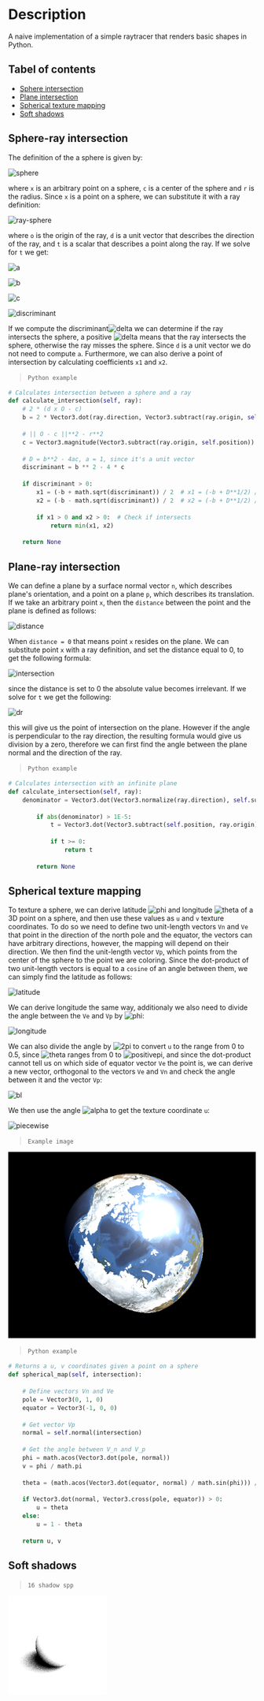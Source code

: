 # Description
A naive implementation of a simple raytracer that renders basic shapes in Python.

## Tabel of contents
- [Sphere intersection](#Sphere-ray-intersection)
- [Plane intersection](#Plane-ray-intersection)
- [Spherical texture mapping](#Spherical-texture-mapping)
- [Soft shadows](#Soft-shadows)

## Sphere-ray intersection

The definition of the a sphere is given by:

![sphere](https://latex.codecogs.com/svg.image?\left\|&space;x&space;-&space;c\right\|&space;=&space;r)

where `x` is an arbitrary point on a sphere, `c` is a center of the sphere and `r` is the radius. Since `x` is a point on a sphere, we can substitute it with a ray definition:

![ray-sphere](https://latex.codecogs.com/svg.image?\left\|&space;o&space;&plus;&space;dt&space;-&space;c\right\|^2&space;=&space;r^2)

where `o` is the origin of the ray, `d` is a unit vector that describes the direction of the ray, and `t` is a scalar that describes a point along the ray. If we solve for `t` we get:

![a](https://latex.codecogs.com/svg.image?a&space;=&space;\left\|&space;d\right\|^2&space;=&space;1)

![b](https://latex.codecogs.com/svg.latex?b%20=%202d%20\cdot%20(o%20-%20c))

![c](https://latex.codecogs.com/svg.latex?c%20=%20\left\|%20o%20-%20c\right\|^2%20-%20r^2)

![discriminant](https://latex.codecogs.com/svg.image?\Delta&space;=&space;b^2&space;-&space;4ac)

If we compute the discriminant![delta](https://latex.codecogs.com/svg.image?\Delta) we can determine if the ray intersects the sphere, a positive ![delta](https://latex.codecogs.com/svg.image?\Delta) means that the ray intersects the sphere, otherwise the ray misses the sphere. Since `d` is a unit vector we do not need to compute `a`. Furthermore, we can also derive a point of intersection by calculating coefficients `x1` and `x2`.

>`Python example`

```Python
# Calculates intersection between a sphere and a ray
def calculate_intersection(self, ray):
    # 2 * (d x O - c)
    b = 2 * Vector3.dot(ray.direction, Vector3.subtract(ray.origin, self.position))

    # || O - c ||**2 - r**2
    c = Vector3.magnitude(Vector3.subtract(ray.origin, self.position)) ** 2 - self.radius ** 2

    # D = b**2 - 4ac, a = 1, since it's a unit vector
    discriminant = b ** 2 - 4 * c

    if discriminant > 0:
        x1 = (-b + math.sqrt(discriminant)) / 2  # x1 = (-b + D**1/2) / 2a
        x2 = (-b - math.sqrt(discriminant)) / 2  # x2 = (-b + D**1/2) / 2a

        if x1 > 0 and x2 > 0:  # Check if intersects
            return min(x1, x2)

    return None
```

## Plane-ray intersection

We can define a plane by a surface normal vector `n`, which describes plane's orientation, and a point on a plane `p`, which describes its translation. If we take an arbitrary point `x`, then the `distance` between the point and the plane is defined as follows:

![distance](https://latex.codecogs.com/svg.image?distance&space;=&space;\left\|&space;(x&space;-&space;s)&space;\cdot&space;n&space;\right\|)

When `distance = 0` that means point `x` resides on the plane. We can substitute point `x` with a ray definition, and set the distance equal to 0, to get the following formula:

![intersection](https://latex.codecogs.com/svg.image?\left&space;(&space;o&space;&plus;&space;dt&space;-&space;s\right&space;)&space;\cdot&space;n&space;=&space;0)

since the distance is set to 0 the absolute value becomes irrelevant. If we solve for `t` we get the following:

![dr](https://latex.codecogs.com/svg.image?t&space;=&space;\frac{\left&space;(&space;s&space;-&space;o&space;\right&space;)&space;\cdot&space;n}{d&space;\cdot&space;n})

this will give us the point of intersection on the plane. However if the angle is perpendicular to the ray direction, the resulting formula would give us division by a zero, therefore we can first find the angle between the plane normal and the direction of the ray.

>`Python example`

```Python
# Calculates intersection with an infinite plane
def calculate_intersection(self, ray):
    denominator = Vector3.dot(Vector3.normalize(ray.direction), self.surface_normal)

        if abs(denominator) > 1E-5:
            t = Vector3.dot(Vector3.subtract(self.position, ray.origin), self.surface_normal) / denominator

            if t >= 0:
                return t

        return None
```
## Spherical texture mapping

To texture a sphere, we can derive latitude ![phi](https://latex.codecogs.com/svg.image?\phi) and longitude ![theta](https://latex.codecogs.com/svg.image?\theta) of a 3D point on a sphere, and then use these values as `u` and `v` texture coordinates. To do so we need to define two unit-length vectors `Vn` and `Ve` that point in the direction of the north pole and the equator, the vectors can have arbitrary directions, however, the mapping will depend on their direction. We then find the unit-length vector `Vp`, which points from the center of the sphere to the point we are coloring. Since the dot-product of two unit-length vectors is equal to a `cosine` of an angle between them, we can simply find the latitude as follows:

![latitude](https://latex.codecogs.com/svg.image?\phi&space;=&space;\arccos{(V_n&space;\cdot&space;V_p)})

We can derive longitude the same way, additionaly we also need to divide the angle between the `Ve` and `Vp` by ![phi](https://latex.codecogs.com/svg.image?\phi):

![longitude](https://latex.codecogs.com/svg.image?\theta&space;=&space;\frac{\arccos{(V_p&space;\cdot&space;V_e)}}{\sin(\phi)}&space;\cdot&space;\frac{1}{2\pi}&space;)

We can also divide the angle by ![2pi](https://latex.codecogs.com/svg.image?2\pi) to convert `u` to the range from 0 to 0.5, since ![theta](https://latex.codecogs.com/svg.image?\theta) ranges from 0 to ![positivepi](https://latex.codecogs.com/svg.image?\pi), and since the dot-product cannot tell us on which side of equator vector `Ve` the point is, we can derive a new vector, orthogonal to the vectors `Ve` and `Vn` and check the angle between it and the vector `Vp`:

![bl](https://latex.codecogs.com/svg.image?\alpha&space;=&space;V_p&space;\cdot&space;(V_n&space;\times&space;V_e))

We then use the angle ![alpha](https://latex.codecogs.com/svg.image?\alpha) to get the texture coordinate `u`:

![piecewise](https://user-images.githubusercontent.com/50104866/163346416-065b5a6c-dc28-4a4f-83b7-49d3f40f168e.png)

>`Example image`

![alt text](https://github.com/ArijusGrotuzas/SimpleRayTracer/blob/main/results/combined/image.png)

>`Python example`

```Python
# Returns a u, v coordinates given a point on a sphere
def spherical_map(self, intersection):
    
    # Define vectors Vn and Ve
    pole = Vector3(0, 1, 0)
    equator = Vector3(-1, 0, 0)

    # Get vector Vp
    normal = self.normal(intersection)
    
    # Get the angle between V_n and V_p
    phi = math.acos(Vector3.dot(pole, normal))
    v = phi / math.pi

    theta = (math.acos(Vector3.dot(equator, normal) / math.sin(phi))) / (2 * math.pi)

    if Vector3.dot(normal, Vector3.cross(pole, equator)) > 0:
        u = theta
    else:
        u = 1 - theta

    return u, v
```

## Soft shadows
>`16 shadow spp`

![alt text](https://github.com/ArijusGrotuzas/SimpleRayTracer/blob/main/results/shadow/shadow_mask.png)
